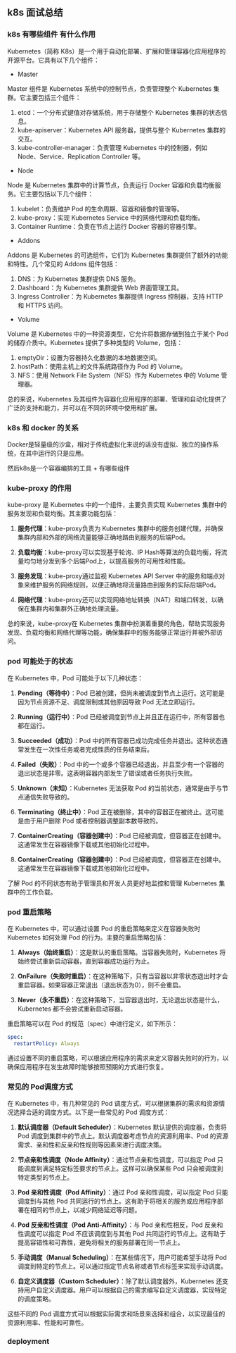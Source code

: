 ## k8s 面试总结
### k8s 有哪些组件  有什么作用
Kubernetes（简称 K8s）是一个用于自动化部署、扩展和管理容器化应用程序的开源平台。它具有以下几个组件：

- Master

Master 组件是 Kubernetes 系统中的控制节点，负责管理整个 Kubernetes 集群。它主要包括三个组件：

1. etcd：一个分布式键值对存储系统，用于存储整个 Kubernetes 集群的状态信息。
2. kube-apiserver：Kubernetes API 服务器，提供与整个 Kubernetes 集群的交互。
3. kube-controller-manager：负责管理 Kubernetes 中的控制器，例如 Node、Service、Replication Controller 等。

- Node

Node 是 Kubernetes 集群中的计算节点，负责运行 Docker 容器和负载均衡服务。它主要包括以下几个组件：

1. kubelet：负责维护 Pod 的生命周期、容器和镜像的管理等。
2. kube-proxy：实现 Kubernetes Service 中的网络代理和负载均衡。
3. Container Runtime：负责在节点上运行 Docker 容器的容器引擎。

- Addons

Addons 是 Kubernetes 的可选组件，它们为 Kubernetes 集群提供了额外的功能和特性。几个常见的 Addons 组件包括：

1. DNS：为 Kubernetes 集群提供 DNS 服务。
2. Dashboard：为 Kubernetes 集群提供 Web 界面管理工具。
3. Ingress Controller：为 Kubernetes 集群提供 Ingress 控制器，支持 HTTP 和 HTTPS 访问。

- Volume

Volume 是 Kubernetes 中的一种资源类型，它允许将数据存储到独立于某个 Pod 的储存介质中。Kubernetes 提供了多种类型的 Volume，包括：

1. emptyDir：设置为容器持久化数据的本地数据空间。
2. hostPath：使用主机上的文件系统路径作为 Pod 的 Volume。
3. NFS：使用 Network File System（NFS）作为 Kubernetes 中的 Volume 管理器。

总的来说，Kubernetes 及其组件为容器化应用程序的部署、管理和自动化提供了广泛的支持和能力，并可以在不同的环境中使用和扩展。

### k8s 和 docker 的关系
Docker是轻量级的沙盒，相对于传统虚拟化来说的话没有虚拟、独立的操作系统，在其中运行的只是应用。

然后k8s是一个容器编排的工具 + 有哪些组件

### kube-proxy 的作用
kube-proxy 是 Kubernetes 中的一个组件，主要负责实现 Kubernetes 集群中的服务发现和负载均衡。其主要功能包括：

1. **服务代理**：kube-proxy负责为 Kubernetes 集群中的服务创建代理，并确保集群内部和外部的网络流量能够正确地路由到服务的后端Pod。

2. **负载均衡**：kube-proxy可以实现基于轮询、IP Hash等算法的负载均衡，将流量均匀地分发到多个后端Pod上，以提高服务的可用性和性能。

3. **服务发现**：kube-proxy通过监视 Kubernetes API Server 中的服务和端点对象来维护服务的网络规则，以便正确地将流量路由到服务的实际后端Pod。

4. **网络代理**：kube-proxy还可以实现网络地址转换（NAT）和端口转发，以确保在集群内和集群外正确地处理流量。

总的来说，kube-proxy在 Kubernetes 集群中扮演着重要的角色，帮助实现服务发现、负载均衡和网络代理等功能，确保集群中的服务能够正常运行并被外部访问。

### pod 可能处于的状态
在 Kubernetes 中，Pod 可能处于以下几种状态：

1. **Pending（等待中）**：Pod 已被创建，但尚未被调度到节点上运行。这可能是因为节点资源不足、调度限制或其他原因导致 Pod 无法立即运行。

2. **Running（运行中）**：Pod 已经被调度到节点上并且正在运行中，所有容器也都在运行。

3. **Succeeded（成功）**：Pod 中的所有容器已成功完成任务并退出。这种状态通常发生在一次性任务或者完成性质的任务结束后。

4. **Failed（失败）**：Pod 中的一个或多个容器已经退出，并且至少有一个容器的退出状态是非零。这表明容器内部发生了错误或者任务执行失败。

5. **Unknown（未知）**：Kubernetes 无法获取 Pod 的当前状态，通常是由于与节点通信失败导致的。

6. **Terminating（终止中）**：Pod 正在被删除，其中的容器正在被终止。这可能是由于用户删除 Pod 或者控制器调整副本数导致的。

7. **ContainerCreating（容器创建中）**：Pod 已经被调度，但容器正在创建中。这通常发生在容器镜像下载或其他初始化过程中。

8. **ContainerCreating（容器创建中）**：Pod 已经被调度，但容器正在创建中。这通常发生在容器镜像下载或其他初始化过程中。

了解 Pod 的不同状态有助于管理员和开发人员更好地监控和管理 Kubernetes 集群中的工作负载。

### pod 重启策略
在 Kubernetes 中，可以通过设置 Pod 的重启策略来定义在容器失败时 Kubernetes 如何处理 Pod 的行为。主要的重启策略包括：

1. **Always（始终重启）**：这是默认的重启策略。当容器失败时，Kubernetes 将始终尝试重新启动容器，直到容器成功运行为止。

2. **OnFailure（失败时重启）**：在这种策略下，只有当容器以非零状态退出时才会重启容器。如果容器正常退出（退出状态为0），则不会重启。

3. **Never（永不重启）**：在这种策略下，当容器退出时，无论退出状态是什么，Kubernetes 都不会尝试重新启动容器。

重启策略可以在 Pod 的规范（spec）中进行定义，如下所示：

```yaml
spec:
  restartPolicy: Always
```

通过设置不同的重启策略，可以根据应用程序的需求来定义容器失败时的行为，以确保应用程序在发生故障时能够按照预期的方式进行恢复。

### 常见的 Pod调度方式
在 Kubernetes 中，有几种常见的 Pod 调度方式，可以根据集群的需求和资源情况选择合适的调度方式。以下是一些常见的 Pod 调度方式：

1. **默认调度器（Default Scheduler）**：Kubernetes 默认提供的调度器，负责将 Pod 调度到集群中的节点上。默认调度器考虑节点的资源利用率、Pod 的资源需求、亲和性和反亲和性规则等因素来进行调度决策。

2. **节点亲和性调度（Node Affinity）**：通过节点亲和性调度，可以指定 Pod 只能调度到满足特定标签要求的节点上。这样可以确保某些 Pod 只会被调度到特定类型的节点上。

3. **Pod 亲和性调度（Pod Affinity）**：通过 Pod 亲和性调度，可以指定 Pod 只能调度到与其他 Pod 共同运行的节点上。这有助于将相关的服务或应用程序部署在相同的节点上，以减少网络延迟等问题。

4. **Pod 反亲和性调度（Pod Anti-Affinity）**：与 Pod 亲和性相反，Pod 反亲和性调度可以指定 Pod 不应该调度到与其他 Pod 共同运行的节点上。这有助于提高容错性和可靠性，避免将相关的服务部署在同一节点上。

5. **手动调度（Manual Scheduling）**：在某些情况下，用户可能希望手动将 Pod 调度到特定的节点上。可以通过指定节点名称或者节点标签来实现手动调度。

6. **自定义调度器（Custom Scheduler）**：除了默认调度器外，Kubernetes 还支持用户自定义调度器。用户可以根据自己的需求编写自定义调度器，实现特定的调度策略。

这些不同的 Pod 调度方式可以根据实际需求和场景来选择和组合，以实现最佳的资源利用率、性能和可靠性。

### deployment


